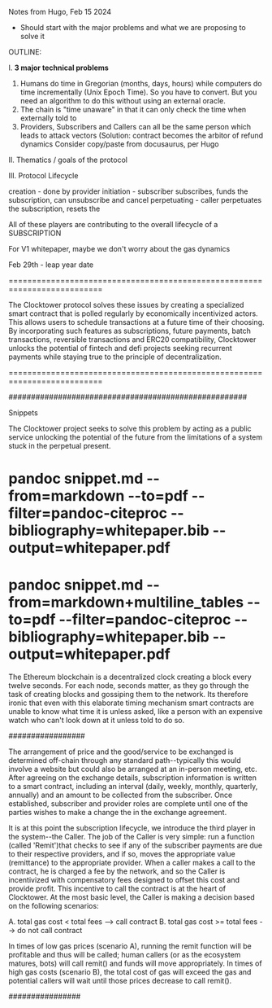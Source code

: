 Notes from Hugo, Feb 15 2024

- Should start with the major problems and what we are proposing to solve it

OUTLINE:

I. **3 major technical problems**

1) Humans do time in Gregorian (months, days, hours) while computers do time incrementally (Unix Epoch Time). So you have to convert. But you need an algorithm to do this without using an external oracle. 
2) The chain is "time unaware" in that it can only check the time when externally told to
3) Providers, Subscribers and Callers can all be the same person which leads to attack vectors (Solution: contract becomes the arbitor of refund dynamics
    Consider copy/paste from docusaurus, per Hugo

II. Thematics / goals of the protocol

III. Protocol Lifecycle

   creation - done by provider
   initiation - subscriber subscribes, funds the subscription, can unsubscribe and cancel
   perpetuating - caller perpetuates the subscription, resets the 

   All of these players are contributing to the overall lifecycle of a SUBSCRIPTION



For V1 whitepaper, maybe we don't worry about the gas dynamics



Feb 29th - leap year date



==========================================================================

The Clocktower protocol solves these issues by creating a specialized smart contract that is polled regularly by economically incentivized actors. This allows users to schedule transactions at a future time of their choosing. By incorporating such features as subscriptions, future payments, batch transactions, reversible transactions and ERC20 compatibility, Clocktower unlocks the potential of fintech and defi projects seeking recurrent payments while staying true to the principle of decentralization. 

==========================================================================








#####################################################

Snippets


The Clocktower project seeks to solve this problem by acting as a public service unlocking the potential of the future from the limitations of a system stuck in the perpetual present. 


# pandoc snippet.md  --from=markdown --to=pdf --filter=pandoc-citeproc --bibliography=whitepaper.bib  --output=whitepaper.pdf

# pandoc snippet.md  --from=markdown+multiline_tables --to=pdf --filter=pandoc-citeproc --bibliography=whitepaper.bib  --output=whitepaper.pdf


The Ethereum blockchain is a decentralized clock creating a block every twelve seconds. For each node, seconds matter, as they go through the task of creating blocks and gossiping them to the network. Its therefore ironic that even with this elaborate timing mechanism smart contracts are unable to know what time it is unless asked, like a person with an expensive watch who can't look down at it unless told to do so.

#################

The arrangement of price and the good/service to be exchanged is determined off-chain through any standard path--typically this would involve a website but could also be arranged at an in-person meeting, etc. After agreeing on the exchange details, subscription information is written to a smart contract, including an interval (daily, weekly, monthly, quarterly, annually) and an amount to be collected from the subscriber. Once established, subscriber and provider roles are complete until one of the parties wishes to make a change the in the exchange agreement. 

It is at this point the subscription lifecycle, we introduce the third player in the system--the Caller. The job of the Caller is very simple: run a function (called 'Remit')that checks to see if any of the subscriber payments are due to their respective providers, and if so, moves the appropriate value (remittance) to the appropriate provider. When a caller makes a call to the contract, he is charged a fee by the network, and so the Caller is incentivized with compensatory fees designed to offset this cost and provide profit. This incentive to call the contract is at the heart of Clocktower. At the most basic level, the Caller is making a decision based on the following scenarios:

A. total gas cost <  total fees --> call contract
B. total gas cost >= total fees --> do not call contract
 
In times of low gas prices (scenario A), running the remit function will be profitable and thus will be called; human callers (or as the ecosystem matures, bots) will call remit() and funds will move appropriately. In times of high gas costs (scenario B), the total cost of gas will exceed the gas and potential callers will wait until those prices decrease to call remit(). 


################